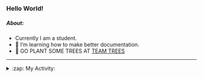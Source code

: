 ### Hello World!

##### About:
- Currently I am a student.
- 🌱 I’m learning how to make better documentation.
- 🌱 GO PLANT SOME TREES AT [TEAM TREES](https://teamtrees.org/)

---
<details>
  <summary>:zap: My Activity:</summary>
  
<!--START_SECTION:waka-->
![Code Time](http://img.shields.io/badge/Code%20Time-1%2C070%20hrs%2019%20mins-blue)

**I'm a Night 🦉** 

```text
🌞 Morning                1589 commits        ██░░░░░░░░░░░░░░░░░░░░░░░   09.95 % 
🌆 Daytime                5159 commits        ████████░░░░░░░░░░░░░░░░░   32.32 % 
🌃 Evening                4653 commits        ███████░░░░░░░░░░░░░░░░░░   29.15 % 
🌙 Night                  4563 commits        ███████░░░░░░░░░░░░░░░░░░   28.58 % 
```
📅 **I'm Most Productive on Wednesday** 

```text
Monday                   2340 commits        ████░░░░░░░░░░░░░░░░░░░░░   14.66 % 
Tuesday                  1954 commits        ███░░░░░░░░░░░░░░░░░░░░░░   12.24 % 
Wednesday                3723 commits        ██████░░░░░░░░░░░░░░░░░░░   23.32 % 
Thursday                 2192 commits        ███░░░░░░░░░░░░░░░░░░░░░░   13.73 % 
Friday                   1575 commits        ██░░░░░░░░░░░░░░░░░░░░░░░   09.87 % 
Saturday                 1466 commits        ██░░░░░░░░░░░░░░░░░░░░░░░   09.18 % 
Sunday                   2714 commits        ████░░░░░░░░░░░░░░░░░░░░░   17.00 % 
```


📊 **This Week I Spent My Time On** 

```text
🔥 Editors: 
VS Code                  2 hrs 37 mins       █████████████████████████   100.00 % 

🐱‍💻 Projects: 
CSF22                    2 hrs 37 mins       █████████████████████████   99.99 % 
praise                   0 secs              ░░░░░░░░░░░░░░░░░░░░░░░░░   00.01 % 
```


 Last Updated on 22/03/2023 20:08:33 UTC
<!--END_SECTION:waka-->
</details>
